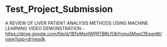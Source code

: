 # Test_Project_Submission
A REVIEW OF LIVER PATIENT ANALYSIS METHODS USING MACHINE LEARNING
VIDEO DEMONSTRATION - https://drive.google.com/file/d/1BTeMsnlWPRTBRLfObYnmu5MxpCfEpgnW/view?usp=drivesdk
